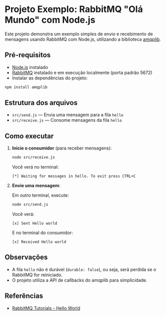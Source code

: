 # Projeto Exemplo: RabbitMQ "Olá Mundo" com Node.js

Este projeto demonstra um exemplo simples de envio e recebimento de mensagens usando RabbitMQ com Node.js, utilizando a biblioteca [amqplib](https://www.npmjs.com/package/amqplib).

## Pré-requisitos

- [Node.js](https://nodejs.org/) instalado
- [RabbitMQ](https://www.rabbitmq.com/download.html) instalado e em execução localmente (porta padrão 5672)
- Instalar as dependências do projeto:

```bash
npm install amqplib
```

## Estrutura dos arquivos

- `src/send.js` — Envia uma mensagem para a fila `hello`
- `src/receive.js` — Consome mensagens da fila `hello`

## Como executar

1. **Inicie o consumidor** (para receber mensagens):

   ```bash
   node src/receive.js
   ```

   Você verá no terminal:
   ```
   [*] Waiting for messages in hello. To exit press CTRL+C
   ```

2. **Envie uma mensagem**:

   Em outro terminal, execute:

   ```bash
   node src/send.js
   ```

   Você verá:
   ```
   [x] Sent Hello world
   ```

   E no terminal do consumidor:
   ```
   [x] Received Hello world
   ```

## Observações

- A fila `hello` não é durável (`durable: false`), ou seja, será perdida se o RabbitMQ for reiniciado.
- O projeto utiliza a API de callbacks do amqplib para simplicidade.

## Referências

- [RabbitMQ Tutorials - Hello World](https://www.rabbitmq.com/tutorials/tutorial-one-javascript.html)